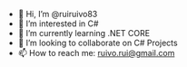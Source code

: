 - 👋 Hi, I’m @ruiruivo83
- 👀 I’m interested in C#
- 🌱 I’m currently learning .NET CORE
- 💞️ I’m looking to collaborate on C# Projects
- 📫 How to reach me: ruivo.rui@gmail.com

<!---
ruiruivo83/ruiruivo83 is a ✨ special ✨ repository because its `README.md` (this file) appears on your GitHub profile.
You can click the Preview link to take a look at your changes.
--->
